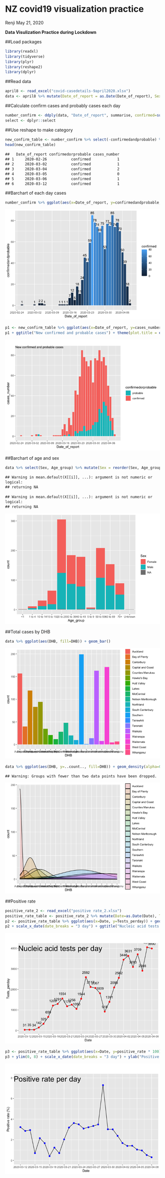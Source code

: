 NZ covid19 visualization practice
================
Renji
May 21, 2020

**Data Visulization Practice during Lockdown**

\#\#Load packages

``` r
library(readxl)
library(tidyverse)
library(plyr)
library(reshape2)
library(dplyr)
```

\#\#Read data

``` r
april8 <- read_excel("covid-casedetails-9april2020.xlsx")
data <- april8 %>% mutate(Date_of_report = as.Date(Date_of_report), Sex = factor(Sex), Age_group = factor(Age_group))
```

\#\#Calculate confirm cases and probably cases each
day

``` r
number_confirm <- ddply(data, "Date_of_report", summarise, confirmed=sum(Confirmed), probable=sum(Probable), confirmedandprobable=sum(Confirmed)+sum(Probable))
select <- dplyr::select 
```

\#\#Use reshape to make
category

``` r
new_confirm_table <- number_confirm %>% select(-confirmedandprobable) %>% melt(id.vars = "Date_of_report", variable.name = "confirmedorprobable", value.name = "cases_number")
head(new_confirm_table)
```

    ##   Date_of_report confirmedorprobable cases_number
    ## 1     2020-02-26           confirmed            1
    ## 2     2020-03-02           confirmed            1
    ## 3     2020-03-04           confirmed            2
    ## 4     2020-03-05           confirmed            0
    ## 5     2020-03-06           confirmed            1
    ## 6     2020-03-12           confirmed            1

\#\#Barchart of each day
cases

``` r
number_confirm %>% ggplot(aes(x=Date_of_report, y=confirmedandprobable, fill=confirmed)) + geom_bar(stat = "identity") + geom_text(aes(label=confirmedandprobable, vjust=-0.5)) + scale_x_date(date_breaks = "1 week")
```

![](NZ-covid19-visualization-practice_files/figure-gfm/unnamed-chunk-5-1.png)<!-- -->

``` r
p1 <- new_confirm_table %>% ggplot(aes(x=Date_of_report, y=cases_number, fill=confirmedorprobable)) + geom_bar(stat = "identity") + scale_x_date(date_breaks = "1 week") + guides(fill=guide_legend(reverse=TRUE)) 
p1 + ggtitle("New confirmed and probable cases") + theme(plot.title = element_text(size=10, vjust = -6))
```

![](NZ-covid19-visualization-practice_files/figure-gfm/unnamed-chunk-5-2.png)<!-- -->

\#\#Barchart of age and
sex

``` r
data %>% select(Sex, Age_group) %>% mutate(Sex = reorder(Sex, Age_group)) %>% ggplot(aes(Age_group, fill=Sex)) + geom_bar()
```

    ## Warning in mean.default(X[[i]], ...): argument is not numeric or logical:
    ## returning NA
    
    ## Warning in mean.default(X[[i]], ...): argument is not numeric or logical:
    ## returning NA

![](NZ-covid19-visualization-practice_files/figure-gfm/unnamed-chunk-6-1.png)<!-- -->

\#\#Total cases by
DHB

``` r
data %>% ggplot(aes(DHB, fill=DHB)) + geom_bar()
```

![](NZ-covid19-visualization-practice_files/figure-gfm/unnamed-chunk-7-1.png)<!-- -->

``` r
data %>% ggplot(aes(DHB, y=..count.., fill=DHB)) + geom_density(alpha=0.2)
```

    ## Warning: Groups with fewer than two data points have been dropped.

![](NZ-covid19-visualization-practice_files/figure-gfm/unnamed-chunk-7-2.png)<!-- -->

\#\#Positive rate

``` r
positive_rate_2 <- read_excel("positive rate_2.xlsx")
positive_rate_table <- positive_rate_2 %>% mutate(Date=as.Date(Date), Tests_perday = `Tests per Day`, positive_rate = `Positive rate`)
p2 <- positive_rate_table %>% ggplot(aes(x=Date, y=Tests_perday)) + geom_line(stat = "identity") + geom_point(size=2, color="red") + geom_text(aes(label=Tests_perday, vjust=-1.5))
p2 + scale_x_date(date_breaks = "3 day") + ggtitle("Nucleic acid tests per day") + theme(plot.title = element_text(size=24, vjust = -6))
```

![](NZ-covid19-visualization-practice_files/figure-gfm/unnamed-chunk-8-1.png)<!-- -->

``` r
p3 <- positive_rate_table %>% ggplot(aes(x=Date, y=positive_rate * 100)) + geom_line(stat = "identity") + geom_point(size=2, color="blue") 
p3 + ylim(0, 8) + scale_x_date(date_breaks = "3 day") + ylab("Positive rate (%)") + ggtitle("Positive rate per day") + theme(plot.title = element_text(size=24, vjust = -6))
```

![](NZ-covid19-visualization-practice_files/figure-gfm/unnamed-chunk-8-2.png)<!-- -->
